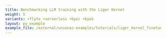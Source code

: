 ```yaml
---
title: Benchmarking LLM training with the Liger Kernel
weight: 5
variants: +flyte +serverless +byoc +byok
layout: py_example
example_file: /external/unionai-examples/tutorials/liger_kernel_finetuning/liger_kernel_finetuning.py
---
```


